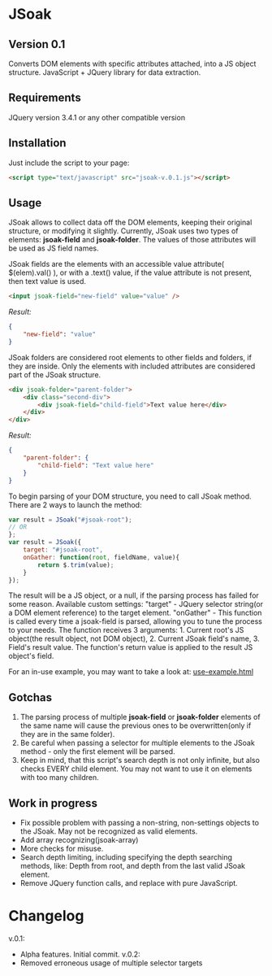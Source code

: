 # JSoak
## Version 0.1
Converts DOM elements with specific attributes attached, into a JS object structure.
JavaScript + JQuery library for data extraction.

## Requirements
JQuery version 3.4.1 or any other compatible version

## Installation
Just include the script to your page:
```html
<script type="text/javascript" src="jsoak-v.0.1.js"></script>
```

## Usage
JSoak allows to collect data off the DOM elements, keeping their original structure, or modifying it slightly. Currently, JSoak uses two types of elements: **jsoak-field** and **jsoak-folder**. The values of those attributes will be used as JS field names.

JSoak fields are the elements with an accessible value attribute( $(elem).val() ), or with a .text() value, if the value attribute is not present, then text value is used.
```html
<input jsoak-field="new-field" value="value" />
```
*Result:*
```json
{
    "new-field": "value"
}
```

JSoak folders are considered root elements to other fields and folders, if they are inside. Only the elements with included attributes are considered part of the JSoak structure.
```html
<div jsoak-folder="parent-folder">
    <div class="second-div">
        <div jsoak-field="child-field">Text value here</div>
    </div>
</div>
```
*Result:*
```json
{
    "parent-folder": {
        "child-field": "Text value here"
    }
}
```

To begin parsing of your DOM structure, you need to call JSoak method.
There are 2 ways to launch the method:
```js
var result = JSoak("#jsoak-root");
// OR
};
var result = JSoak({
    target: "#jsoak-root",
    onGather: function(root, fieldName, value){
        return $.trim(value);
    }
});
```
The result will be a JS object, or a null, if the parsing process has failed for some reason. 
Available custom settings:
    "target" - JQuery selector string(or a DOM element reference) to the target element.
    "onGather" - This function is called every time a jsoak-field is parsed, allowing you to tune the process to your needs. The function receives 3 arguments: 
       1. Current root's JS object(the result object, not DOM object), 
       2. Current JSoak field's name, 
       3. Field's result value.
    The function's return value is applied to the result JS object's field.


For an in-use example, you may want to take a look at:
[use-example.html](https://github.com/Htresnal/JSoak/blob/master/use-example.html)

## Gotchas
1. The parsing process of multiple **jsoak-field** or **jsoak-folder** elements of the same name will cause the previous ones to be overwritten(only if they are in the same folder).
2. Be careful when passing a selector for multiple elements to the JSoak method - only the first element will be parsed.
3. Keep in mind, that this script's search depth is not only infinite, but also checks EVERY child element. You may not want to use it on elements with too many children. 


## Work in progress
- Fix possible problem with passing a non-string, non-settings objects to the JSoak. May not be recognized as valid elements.
- Add array recognizing(jsoak-array)
- More checks for misuse.
- Search depth limiting, including specifying the depth searching methods, like: Depth from root, and depth from the last valid JSoak element.
- Remove JQuery function calls, and replace with pure JavaScript.

# Changelog
v.0.1:
- Alpha features. Initial commit.
v.0.2:
- Removed erroneous usage of multiple selector targets